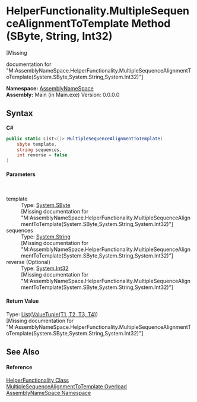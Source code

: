 # HelperFunctionality.MultipleSequenceAlignmentToTemplate Method (SByte, String, Int32)
 

\[Missing <summary> documentation for "M:AssemblyNameSpace.HelperFunctionality.MultipleSequenceAlignmentToTemplate(System.SByte,System.String,System.Int32)"\]

**Namespace:**&nbsp;<a href="6bcc80ef-5cfd-db5f-1eb2-7297d1c16397">AssemblyNameSpace</a><br />**Assembly:**&nbsp;Main (in Main.exe) Version: 0.0.0.0

## Syntax

**C#**<br />
``` C#
public static List<()> MultipleSequenceAlignmentToTemplate(
	sbyte template,
	string sequences,
	int reverse = false
)
```


#### Parameters
&nbsp;<dl><dt>template</dt><dd>Type: <a href="http://msdn2.microsoft.com/en-us/library/f71b253d" target="_blank">System.SByte</a><br />\[Missing <param name="template"/> documentation for "M:AssemblyNameSpace.HelperFunctionality.MultipleSequenceAlignmentToTemplate(System.SByte,System.String,System.Int32)"\]</dd><dt>sequences</dt><dd>Type: <a href="http://msdn2.microsoft.com/en-us/library/s1wwdcbf" target="_blank">System.String</a><br />\[Missing <param name="sequences"/> documentation for "M:AssemblyNameSpace.HelperFunctionality.MultipleSequenceAlignmentToTemplate(System.SByte,System.String,System.Int32)"\]</dd><dt>reverse (Optional)</dt><dd>Type: <a href="http://msdn2.microsoft.com/en-us/library/td2s409d" target="_blank">System.Int32</a><br />\[Missing <param name="reverse"/> documentation for "M:AssemblyNameSpace.HelperFunctionality.MultipleSequenceAlignmentToTemplate(System.SByte,System.String,System.Int32)"\]</dd></dl>

#### Return Value
Type: <a href="http://msdn2.microsoft.com/en-us/library/6sh2ey19" target="_blank">List</a>(<a href="http://msdn2.microsoft.com/en-us/library/mt744803" target="_blank">ValueTuple(T1, T2, T3, T4)</a>)<br />\[Missing <returns> documentation for "M:AssemblyNameSpace.HelperFunctionality.MultipleSequenceAlignmentToTemplate(System.SByte,System.String,System.Int32)"\]

## See Also


#### Reference
<a href="a6205e49-c336-fdc7-ded6-dad8ce480975">HelperFunctionality Class</a><br /><a href="b5130882-dd5b-b35d-c8a1-c768d5f7a9a7">MultipleSequenceAlignmentToTemplate Overload</a><br /><a href="6bcc80ef-5cfd-db5f-1eb2-7297d1c16397">AssemblyNameSpace Namespace</a><br />